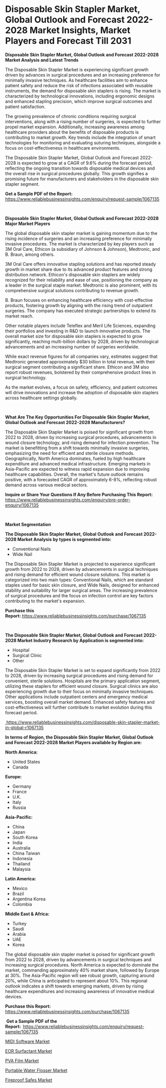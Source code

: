 <p><h1>Disposable Skin Stapler Market, Global Outlook and Forecast 2022-2028 Market Insights, Market Players and Forecast Till 2031</h1></p><p><strong>Disposable Skin Stapler Market, Global Outlook and Forecast 2022-2028 Market Analysis and Latest Trends</strong></p>
<p><p>The Disposable Skin Stapler Market is experiencing significant growth driven by advances in surgical procedures and an increasing preference for minimally invasive techniques. As healthcare facilities aim to enhance patient safety and reduce the risk of infections associated with reusable instruments, the demand for disposable skin staplers is rising. The market is characterized by technological innovations, including ergonomic designs and enhanced stapling precision, which improve surgical outcomes and patient satisfaction.</p><p>The growing prevalence of chronic conditions requiring surgical interventions, along with a rising number of surgeries, is expected to further propel market expansion. Additionally, increasing awareness among healthcare providers about the benefits of disposable products is contributing to market growth. Key trends include the integration of smart technologies for monitoring and evaluating suturing techniques, alongside a focus on cost-effectiveness in healthcare environments.</p><p>The Disposable Skin Stapler Market, Global Outlook and Forecast 2022-2028 is expected to grow at a CAGR of 9.6% during the forecast period, reflecting the ongoing transition towards disposable medical devices and the overall rise in surgical procedures globally. This growth signifies a promising future for manufacturers and stakeholders in the disposable skin stapler segment.</p></p>
<p><strong>Get a Sample PDF of the Report:&nbsp;</strong> <a href="https://www.reliablebusinessinsights.com/enquiry/request-sample/1067135">https://www.reliablebusinessinsights.com/enquiry/request-sample/1067135</a></p>
<p>&nbsp;</p>
<p><strong>Disposable Skin Stapler Market, Global Outlook and Forecast 2022-2028 Major Market Players</strong></p>
<p><p>The global disposable skin stapler market is gaining momentum due to the rising incidence of surgeries and an increasing preference for minimally invasive procedures. The market is characterized by key players such as 3M Oral Care, Ethicon (a subsidiary of Johnson & Johnson), Medtronic, and B. Braun, among others. </p><p>3M Oral Care offers innovative stapling solutions and has reported steady growth in market share due to its advanced product features and strong distribution network. Ethicon's disposable skin staplers are widely recognized for their reliability and ease of use, positioning the company as a leader in the surgical staple market. Medtronic is also prominent, with its comprehensive surgical solutions contributing to revenue growth.</p><p>B. Braun focuses on enhancing healthcare efficiency with cost-effective products, fostering growth by aligning with the rising trend of outpatient surgeries. The company has executed strategic partnerships to extend its market reach.</p><p>Other notable players include Teleflex and Meril Life Sciences, expanding their portfolios and investing in R&D to launch innovative products. The overall market size for disposable skin staplers is expected to grow significantly, reaching multi-billion dollars by 2028, driven by technological advancements and an increasing number of surgeries worldwide.</p><p>While exact revenue figures for all companies vary, estimates suggest that Medtronic generated approximately $30 billion in total revenue, with their surgical segment contributing a significant share. Ethicon and 3M also report robust revenues, bolstered by their comprehensive product lines in surgical technology.</p><p>As the market evolves, a focus on safety, efficiency, and patient outcomes will drive innovations and increase the adoption of disposable skin staplers across healthcare settings globally.</p></p>
<p>&nbsp;</p>
<p><strong>What Are The Key Opportunities For Disposable Skin Stapler Market, Global Outlook and Forecast 2022-2028 Manufacturers?</strong></p>
<p><p>The Disposable Skin Stapler Market is poised for significant growth from 2022 to 2028, driven by increasing surgical procedures, advancements in wound closure technology, and rising demand for infection prevention. The market is benefitting from a shift towards minimally invasive surgeries, emphasizing the need for efficient and sterile closure methods. Geographically, North America dominates, fueled by high healthcare expenditure and advanced medical infrastructure. Emerging markets in Asia-Pacific are expected to witness rapid expansion due to improving healthcare capabilities. Overall, the market's future outlook remains positive, with a forecasted CAGR of approximately 6-8%, reflecting robust demand across various medical sectors.</p></p>
<p><strong>Inquire or Share Your Questions If Any Before Purchasing This Report:</strong> <a href="https://www.reliablebusinessinsights.com/enquiry/pre-order-enquiry/1067135">https://www.reliablebusinessinsights.com/enquiry/pre-order-enquiry/1067135</a></p>
<p>&nbsp;</p>
<p><strong>Market Segmentation</strong></p>
<p><strong>The Disposable Skin Stapler Market, Global Outlook and Forecast 2022-2028 Market Analysis by types is segmented into:</strong></p>
<p><ul><li>Conventional Nails</li><li>Wide Nail</li></ul></p>
<p><p>The Disposable Skin Stapler Market is projected to experience significant growth from 2022 to 2028, driven by advancements in surgical techniques and rising demand for efficient wound closure solutions. This market is categorized into two main types: Conventional Nails, which are standard staples used for basic skin closure, and Wide Nails, designed for enhanced stability and suitability for larger surgical areas. The increasing prevalence of surgical procedures and the focus on infection control are key factors contributing to the market's expansion.</p></p>
<p><strong>Purchase this Report:&nbsp;</strong><a href="https://www.reliablebusinessinsights.com/purchase/1067135">https://www.reliablebusinessinsights.com/purchase/1067135</a></p>
<p>&nbsp;</p>
<p><strong>The Disposable Skin Stapler Market, Global Outlook and Forecast 2022-2028 Market Industry Research by Application is segmented into:</strong></p>
<p><ul><li>Hospital</li><li>Surgical Clinic</li><li>Other</li></ul></p>
<p><p>The Disposable Skin Stapler Market is set to expand significantly from 2022 to 2028, driven by increasing surgical procedures and rising demand for convenient, sterile solutions. Hospitals are the primary application segment, utilizing these staplers for efficient wound closure. Surgical clinics are also experiencing growth due to their focus on minimally invasive techniques. Other applications include outpatient centers and emergency medical services, boosting overall market demand. Enhanced safety features and cost-effectiveness will further contribute to market evolution during this forecast period.</p></p>
<p><a href="https://www.reliablebusinessinsights.com/disposable-skin-stapler-market-in-global-r1067135">&nbsp;https://www.reliablebusinessinsights.com/disposable-skin-stapler-market-in-global-r1067135</a></p>
<p><strong>In terms of Region, the Disposable Skin Stapler Market, Global Outlook and Forecast 2022-2028 Market Players available by Region are:</strong></p>
<p>
    <p> <strong> North America: </strong>
        <ul>
            <li>United States</li>
            <li>Canada</li>
        </ul>
        </p> 
    <p> <strong> Europe: </strong>
        <ul>
            <li>Germany</li>
            <li>France</li>
            <li>U.K.</li>
            <li>Italy</li>
            <li>Russia</li>
        </ul>
        </p> 
    <p> <strong> Asia-Pacific: </strong>
        <ul>
            <li>China</li>
            <li>Japan</li>
            <li>South Korea</li>
            <li>India</li>
            <li>Australia</li>
            <li>China Taiwan</li>
            <li>Indonesia</li>
            <li>Thailand</li>
            <li>Malaysia</li>
        </ul>
        </p> 
    <p> <strong> Latin America: </strong>
        <ul>
            <li>Mexico</li>
            <li>Brazil</li>
            <li>Argentina Korea</li>
            <li>Colombia</li>
        </ul>
        </p> 
    <p> <strong> Middle East & Africa: </strong>
        <ul>
            <li>Turkey</li>
            <li>Saudi</li>
            <li>Arabia</li>
            <li>UAE</li>
            <li>Korea</li>
        </ul>
    </p>
    </p>
<p><p>The global disposable skin stapler market is poised for significant growth from 2022 to 2028, driven by advancements in surgical techniques and increasing surgical procedures. North America is expected to dominate the market, commanding approximately 40% market share, followed by Europe at 30%. The Asia-Pacific region will see robust growth, capturing around 20%, while China is anticipated to represent about 10%. This regional outlook indicates a shift towards emerging markets, driven by rising healthcare expenditures and increasing awareness of innovative medical devices.</p></p>
<p><strong>Purchase this Report: </strong><a href="https://www.reliablebusinessinsights.com/purchase/1067135">https://www.reliablebusinessinsights.com/purchase/1067135</a></p>
<p>&nbsp;<strong>Get a Sample PDF of the Report:&nbsp;&nbsp;</strong><a href="https://www.reliablebusinessinsights.com/enquiry/request-sample/1067135">https://www.reliablebusinessinsights.com/enquiry/request-sample/1067135</a></p>
<p><strong></strong></p>
<p><p><a href="https://www.linkedin.com/pulse/midi-software-market-size-growing-cagr-44-report-covers-analysis-cli3f?trackingId=vKUcBXZDSVK7lei0fGsP2g%3D%3D">MIDI Software Market</a></p><p><a href="https://issuu.com/reportprime-2/docs/eor-surfactant-market-size-2030.ppt_f8f35e7607d551">EOR Surfactant Market</a></p><p><a href="https://issuu.com/reportprime-2/docs/pva-film-market-size-2030.pptx_ea46d00162cc8e">PVA Film Market</a></p><p><a href="https://medium.com/@judypierce2022/the-global-market-overview-of-the-portable-water-flosser-market-provides-a-unique-perspective-on-a42a4778fdc3">Portable Water Flosser Market</a></p><p><a href="https://www.linkedin.com/pulse/global-fireproof-safes-market-focus-product-type-cash-management-2fsff?trackingId=klGfPa1mQm6ikPmF2bS%2FRA%3D%3D">Fireproof Safes Market</a></p></p>